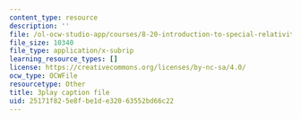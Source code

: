 ```yaml
---
content_type: resource
description: ''
file: /ol-ocw-studio-app/courses/8-20-introduction-to-special-relativity-january-iap-2021/25171f825e8fbe1de32063552bd66c22_mBGJOLE7ZUg.srt
file_size: 10340
file_type: application/x-subrip
learning_resource_types: []
license: https://creativecommons.org/licenses/by-nc-sa/4.0/
ocw_type: OCWFile
resourcetype: Other
title: 3play caption file
uid: 25171f82-5e8f-be1d-e320-63552bd66c22
---
```

